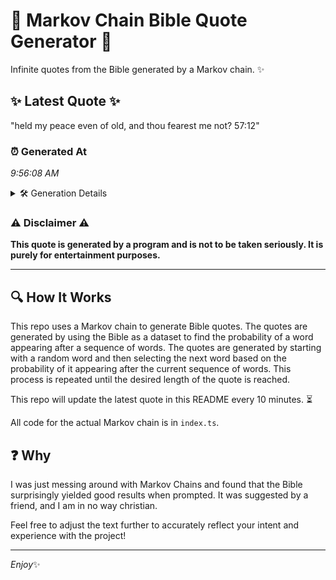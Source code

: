 # 📖 Markov Chain Bible Quote Generator 📖

Infinite quotes from the Bible generated by a Markov chain. ✨

## ✨ Latest Quote ✨
"held my peace even of old, and thou fearest me not? 57:12"

### ⏰ Generated At
*9:56:08 AM*

<details>
    <summary>🛠️ Generation Details</summary>
    <p>
        <strong>🌱 Seed:</strong> held<br>
        <strong>🔄 Iterations:</strong> 11<br>
        <strong>📜 Context History:</strong><br>[ held ]: my<br>[ held, my ]: peace<br>[ held, my, peace ]: even<br>[ held, my, peace, even ]: of<br>[ held, my, peace, even, of ]: old,<br>[ held, my, peace, even, of, old, ]: and<br>[ my, peace, even, of, old,, and ]: thou<br>[ peace, even, of, old,, and, thou ]: fearest<br>[ even, of, old,, and, thou, fearest ]: me<br>[ of, old,, and, thou, fearest, me ]: not?<br>[ old,, and, thou, fearest, me, not? ]: 57:12<br>
    </p>
</details>

### ⚠️ Disclaimer ⚠️
**This quote is generated by a program and is not to be taken seriously. It is purely for entertainment purposes.**

---

## 🔍 How It Works

This repo uses a Markov chain to generate Bible quotes. The quotes are generated by using the Bible as a dataset to find the probability of a word appearing after a sequence of words. The quotes are generated by starting with a random word and then selecting the next word based on the probability of it appearing after the current sequence of words. This process is repeated until the desired length of the quote is reached.

This repo will update the latest quote in this README every 10 minutes. ⏳

All code for the actual Markov chain is in `index.ts`.

## ❓ Why

I was just messing around with Markov Chains and found that the Bible surprisingly yielded good results when prompted. 
It was suggested by a friend, and I am in no way christian.

Feel free to adjust the text further to accurately reflect your intent and experience with the project!

---

*Enjoy*✨
